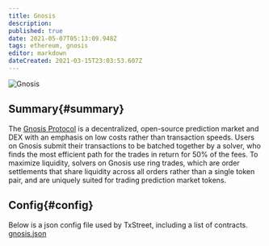 ```yaml
---
title: Gnosis
description: 
published: true
date: 2021-05-07T05:13:09.948Z
tags: ethereum, gnosis
editor: markdown
dateCreated: 2021-03-15T23:03:53.607Z
---
```


![Gnosis](https://txstreet.com/static/img/singles/house_logos/gnosis.png)

## Summary{#summary}

The [Gnosis Protocol](https://gnosis.io/) is a decentralized, open-source prediction market and DEX with an emphasis on low costs rather than transaction speeds. Users on Gnosis submit their transactions to be batched together by a solver, who finds the most efficient path for the trades in return for 50% of the fees. To maximize liquidity, solvers on Gnosis use ring trades, which are order settlements that share liquidity across all orders rather than a single token pair, and are uniquely suited for trading prediction market tokens.

## Config{#config}

Below is a json config file used by TxStreet, including a list of contracts.
[gnosis.json](/ethereum/houses/gnosis.json)